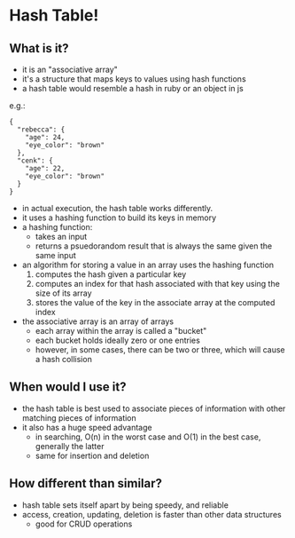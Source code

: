 # Hash Table!

## What is it?

- it is an "associative array"
- it's a structure that maps keys to values using hash functions
- a hash table would resemble a hash in ruby or an object in js

e.g.:

    {
      "rebecca": {
        "age": 24,
        "eye_color": "brown"
      },
      "cenk": {
        "age": 22,
        "eye_color": "brown"
      }
    }

- in actual execution, the hash table works differently.
- it uses a hashing function to build its keys in memory
- a hashing function:
  - takes an input
  - returns a psuedorandom result that is always the same given the same input
- an algorithm for storing a value in an array uses the hashing function
  1. computes the hash given a particular key
  2. computes an index for that hash associated with that key using the size of its array
  3. stores the value of the key in the associate array at the computed index
- the associative array is an array of arrays
  - each array within the array is called a "bucket"
  - each bucket holds ideally zero or one entries
  - however, in some cases, there can be two or three, which will cause a hash collision

## When would I use it?

- the hash table is best used to associate pieces of information with other matching pieces of information
- it also has a huge speed advantage
  - in searching, O(n) in the worst case and O(1) in the best case, generally the latter
  - same for insertion and deletion

## How different than similar?

- hash table sets itself apart by being speedy, and reliable
- access, creation, updating, deletion is faster than other data structures
  - good for CRUD operations